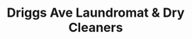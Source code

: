 ---
title: "Driggs Ave Laundromat & Dry Cleaners"
url: /brooklyn/driggs-ave-laundromat-und-dry-cleaners/
shop: Wäscherei
---